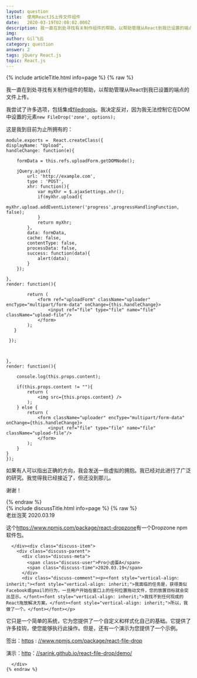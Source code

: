 ```yaml
---
layout: question
title:  使用ReactJS上传文件组件
date:   2020-03-19T02:08:02.000Z
description: 我一直在到处寻找有关制作组件的帮助，以帮助管理从React到我已设置的端点的文件上传。我尝试了许多选项，包括集成filedropjs。我决定反对，因为...
img: 
author: Gil飞云
category: question
answer: 2
tags: jQuery React.js
topic: React.js
---
```

<div class="article-root">
  <div class="article">
    {% include articleTitle.html info=page %}
    {% raw %}
    <div class="article-content"><p><font style="vertical-align: inherit;"><font style="vertical-align: inherit;">我一直在到处寻找有关制作组件的帮助，以帮助管理从React到我已设置的端点的文件上传。</font></font></p>

<p><font style="vertical-align: inherit;"><font style="vertical-align: inherit;">我尝试了许多选项，包括集成</font></font><a href="http://filedropjs.org" rel="nofollow noreferrer"><font style="vertical-align: inherit;"><font style="vertical-align: inherit;">filedropjs</font></font></a><font style="vertical-align: inherit;"><font style="vertical-align: inherit;">。</font><font style="vertical-align: inherit;">我决定反对，因为我无法控制它在DOM中设置的元素</font></font><code>new FileDrop('zone', options);</code></p>

<p><font style="vertical-align: inherit;"><font style="vertical-align: inherit;">这是我到目前为止所拥有的：</font></font></p>

<pre><code>module.exports =  React.createClass({<font></font>
displayName: "Upload",<font></font>
handleChange: function(e){<font></font>
<font></font>
    formData = this.refs.uploadForm.getDOMNode();<font></font>
<font></font>
    jQuery.ajax({<font></font>
        url: 'http://example.com',<font></font>
        type : 'POST',<font></font>
        xhr: function(){<font></font>
            var myXhr = $.ajaxSettings.xhr();<font></font>
            if(myXhr.upload){<font></font>
                myXhr.upload.addEventListener('progress',progressHandlingFunction, false);<font></font>
            }<font></font>
            return myXhr;<font></font>
        },<font></font>
        data: formData,<font></font>
        cache: false,<font></font>
        contentType: false,<font></font>
        processData: false,<font></font>
        success: function(data){<font></font>
            alert(data);<font></font>
        }<font></font>
    });<font></font>
<font></font>
},<font></font>
render: function(){<font></font>
<font></font>
        return (<font></font>
            &lt;form ref="uploadForm" className="uploader" encType="multipart/form-data" onChange={this.handleChange}&gt;<font></font>
                &lt;input ref="file" type="file" name="file" className="upload-file"/&gt;<font></font>
            &lt;/form&gt;<font></font>
        );<font></font>
   }<font></font>
<font></font>
 });<font></font>
<font></font>
<font></font>
<font></font>
},<font></font>
render: function(){<font></font>
<font></font>
    console.log(this.props.content);<font></font>
<font></font>
    if(this.props.content != ""){<font></font>
        return (<font></font>
            &lt;img src={this.props.content} /&gt;<font></font>
        );<font></font>
    } else {<font></font>
        return (<font></font>
            &lt;form className="uploader" encType="multipart/form-data" onChange={this.handleChange}&gt;<font></font>
                &lt;input ref="file" type="file" name="file" className="upload-file"/&gt;<font></font>
            &lt;/form&gt;<font></font>
        );<font></font>
    }<font></font>
}<font></font>
});<font></font>
</code></pre>

<p><font style="vertical-align: inherit;"><font style="vertical-align: inherit;">如果有人可以指出正确的方向，我会发送一些虚拟的拥抱。</font><font style="vertical-align: inherit;">我已经对此进行了广泛的研究。</font><font style="vertical-align: inherit;">我觉得我已经接近了，但还没到那儿。</font></font></p>

<p><font style="vertical-align: inherit;"><font style="vertical-align: inherit;">谢谢！</font></font></p></div>
    {% endraw %}
  </div>

  <div class="discuss-wrapper">
    {% include discussTitle.html info=page %}
    {% raw %}
    <div class="discuss-item">
        <div class="discuss-parent">
          <div class="discuss-meta">
            <span class="discuss-user">老丝泡芙</span>
            <span class="discuss-time">2020.03.19</span>
          </div>
          <div class="discuss-comment"><p><font style="vertical-align: inherit;"><font style="vertical-align: inherit;">这个</font><a href="https://www.npmjs.com/package/react-dropzone" rel="nofollow"><font style="vertical-align: inherit;">https://www.npmjs.com/package/react-dropzone</font></a><font style="vertical-align: inherit;">有一个Dropzone npm软件包。</font></font><a href="https://www.npmjs.com/package/react-dropzone" rel="nofollow"><font style="vertical-align: inherit;"></font></a></p></div>
        </div>
        
      </div><div class="discuss-item">
        <div class="discuss-parent">
          <div class="discuss-meta">
            <span class="discuss-user">Pro小卤蛋A</span>
            <span class="discuss-time">2020.03.19</span>
          </div>
          <div class="discuss-comment"><p><font style="vertical-align: inherit;"><font style="vertical-align: inherit;">我面临的任务是，获得类似Facebook或gmail的行为，一旦用户开始在窗口上的任何位置拖动文件，您的放置目标就会突出显示。</font><font style="vertical-align: inherit;">我找不到任何现成的React拖放解决方案。</font><font style="vertical-align: inherit;">所以，我做了一个。</font></font></p>

<p><font style="vertical-align: inherit;"><font style="vertical-align: inherit;">它只是一个简单的系统，它为您提供了一个自定义和样式化自己的基础。</font><font style="vertical-align: inherit;">它提供了许多挂钩，使您能够执行此操作。</font><font style="vertical-align: inherit;">但是，还有一个演示为您提供了一个示例。</font></font></p>

<p><font style="vertical-align: inherit;"><font style="vertical-align: inherit;">签出：</font><a href="https://www.npmjs.com/package/react-file-drop" rel="nofollow"><font style="vertical-align: inherit;">https</font></a><font style="vertical-align: inherit;"> : </font></font><a href="https://www.npmjs.com/package/react-file-drop" rel="nofollow"><font style="vertical-align: inherit;"><font style="vertical-align: inherit;">//www.npmjs.com/package/react-file-drop</font></font></a></p>

<p><font style="vertical-align: inherit;"><font style="vertical-align: inherit;">演示：</font><a href="http://sarink.github.io/react-file-drop/demo/" rel="nofollow"><font style="vertical-align: inherit;">http</font></a><font style="vertical-align: inherit;">：</font></font><a href="http://sarink.github.io/react-file-drop/demo/" rel="nofollow"><font style="vertical-align: inherit;"><font style="vertical-align: inherit;">//sarink.github.io/react-file-drop/demo/</font></font></a></p></div>
        </div>
        
      </div>
    {% endraw %}
  </div>
<div>
